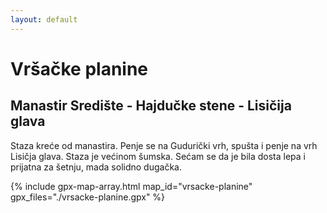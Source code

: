 ```yaml
---
layout: default
---
```


# Vršačke planine

## Manastir Središte - Hajdučke stene - Lisičija glava

Staza kreće od manastira. Penje se na Gudurički vrh, spušta i penje na vrh Lisičja glava. Staza je većinom šumska. Sećam se da je bila dosta lepa i prijatna za šetnju, mada solidno dugačka.

{% include gpx-map-array.html map_id="vrsacke-planine" gpx_files="./vrsacke-planine.gpx" %}